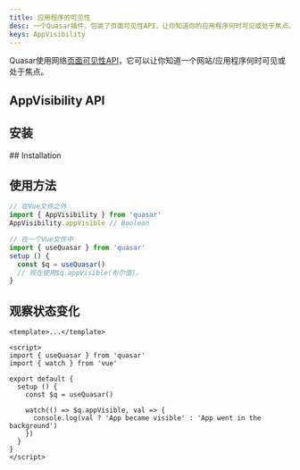 ```yaml
---
title: 应用程序的可见性
desc: 一个Quasar插件，包装了页面可见性API，让你知道你的应用程序何时可见或处于焦点。
keys: AppVisibility
---
```

Quasar使用网络[页面可见性API](https://developer.mozilla.org/en-US/docs/Web/API/Page_Visibility_API)，它可以让你知道一个网站/应用程序何时可见或处于焦点。

## AppVisibility API

<doc-api file="AppVisibility" />

## 安装

<doc-installation plugins="AppVisibility" scrollable /> ## Installation

## 使用方法

```js
// 在Vue文件之外
import { AppVisibility } from 'quasar'
AppVisibility.appVisible // Boolean

// 在一个Vue文件中
import { useQuasar } from 'quasar'
setup () {
  const $q = useQuasar()
  // 现在使用$q.appVisible(布尔值)。
}
```

<doc-example title="AppVisibility" file="AppVisibility/Basic" />

## 观察状态变化

```vue
<template>...</template>

<script>
import { useQuasar } from 'quasar'
import { watch } from 'vue'

export default {
  setup () {
    const $q = useQuasar()

    watch(() => $q.appVisible, val => {
      console.log(val ? 'App became visible' : 'App went in the background')
    })
  }
}
</script>
```
